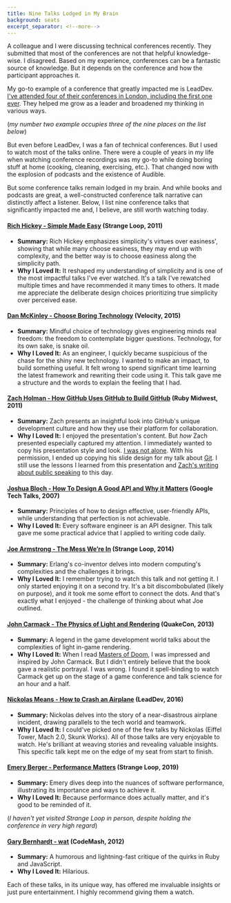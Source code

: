 ```yaml
---
title: Nine Talks Lodged in My Brain
background: seats
excerpt_separator: <!--more-->
---
```


A colleague and I were discussing technical conferences recently. They submitted that most of the conferences are not that helpful knowledge-wise. I disagreed. Based on my experience, conferences can be a fantastic source of knowledge. But it depends on the conference and how the participant approaches it.

<!--more-->

My go-to example of a conference that greatly impacted me is LeadDev. [I've attended four of their conferences in London, including the first one ever](/lead-dev-london-2019). They helped me grow as a leader and broadened my thinking in various ways.

(_my number two example occupies three of the nine places on the list below_)

But even before LeadDev, I was a fan of technical conferences. But I used to watch most of the talks online. There were a couple of years in my life when watching conference recordings was my go-to while doing boring stuff at home (cooking, cleaning, exercising, etc.). That changed now with the explosion of podcasts and the existence of Audible.

But some conference talks remain lodged in my brain. And while books and podcasts are great, a well-constructed conference talk narrative can distinctly affect a listener. Below, I list nine conference talks that significantly impacted me and, I believe, are still worth watching today.

#### [Rich Hickey - Simple Made Easy](https://www.infoq.com/presentations/Simple-Made-Easy/) (Strange Loop, 2011)
   - **Summary:** Rich Hickey emphasizes simplicity's virtues over easiness', showing that while many choose easiness, they may end up with complexity, and the better way is to choose easiness along the simplicity path.
   - **Why I Loved It:** It reshaped my understanding of simplicity and is one of the most impactful talks I've ever watched. It's a talk I've rewatched multiple times and have recommended it many times to others. It made me appreciate the deliberate design choices prioritizing true simplicity over perceived ease.

#### [Dan McKinley - Choose Boring Technology](https://boringtechnology.club/) (Velocity, 2015)
   - **Summary:** Mindful choice of technology gives engineering minds real freedom: the freedom to contemplate bigger questions. Technology, for its own sake, is snake oil.
   - **Why I Loved It:** As an engineer, I quickly became suspicious of the chase for the shiny new technology. I wanted to make an impact, to build something useful. It felt wrong to spend significant time learning the latest framework and rewriting their code using it. This talk gave me a structure and the words to explain the feeling that I had.

#### [Zach Holman - How GitHub Uses GitHub to Build GitHub](https://www.youtube.com/watch?v=qyz3jkOBbQY) (Ruby Midwest, 2011)
   - **Summary:** Zach presents an insightful look into GitHub's unique development culture and how they use their platform for collaboration.
   - **Why I Loved It:** I enjoyed the presentation's content. But _how_ Zach presented especially captured my attention. I immediately wanted to copy his presentation style and look. [I was not alone](https://zachholman.com/posts/slide-design-for-developers). With his permission, I ended up copying his slide design for my talk about [Git](/talk/git). I still use the lessons I learned from this presentation and [Zach's writing about public speaking](https://speaking.io) to this day.

#### [Joshua Bloch - How To Design A Good API and Why it Matters](https://www.youtube.com/watch?v=aAb7hSCtvGw) (Google Tech Talks, 2007)
   - **Summary:** Principles of how to design effective, user-friendly APIs, while understanding that perfection is not achievable.
   - **Why I Loved It:** Every software engineer is an API designer. This talk gave me some practical advice that I applied to writing code daily.

#### [Joe Armstrong - The Mess We’re In](https://www.youtube.com/watch?v=lKXe3HUG2l4) (Strange Loop, 2014)
   - **Summary:** Erlang's co-inventor delves into modern computing's complexities and the challenges it brings.
   - **Why I Loved It:** I remember trying to watch this talk and not getting it. I only started enjoying it on a second try. It's a bit discombobulated (likely on purpose), and it took me some effort to connect the dots. And that's exactly what I enjoyed - the challenge of thinking about what Joe outlined.

#### [John Carmack - The Physics of Light and Rendering](https://www.youtube.com/watch?v=P6UKhR0T6cs) (QuakeCon, 2013)
   - **Summary:** A legend in the game development world talks about the complexities of light in-game rendering.
   - **Why I Loved It:** When I read [Masters of Doom](https://www.goodreads.com/en/book/show/222146), I was impressed and inspired by John Carmack. But I didn't entirely believe that the book gave a realistic portrayal. I was wrong. I found it spell-binding to watch Carmack get up on the stage of a game conference and talk science for an hour and a half.

#### [Nickolas Means - How to Crash an Airplane](https://www.youtube.com/watch?v=099cHWSbAL8) (LeadDev, 2016)
   - **Summary:** Nickolas delves into the story of a near-disastrous airplane incident, drawing parallels to the tech world and teamwork.
   - **Why I Loved It:** I could've picked one of the few talks by Nickolas (Eiffel Tower, Mach 2.0, Skunk Works). All of those talks are very enjoyable to watch. He's brilliant at weaving stories and revealing valuable insights. This specific talk kept me on the edge of my seat from start to finish.

#### [Emery Berger - Performance Matters](https://www.youtube.com/watch?v=r-TLSBdHe1A) (Strange Loop, 2019)
   - **Summary:** Emery dives deep into the nuances of software performance, illustrating its importance and ways to achieve it.
   - **Why I Loved It:** Because performance does actually matter, and it's good to be reminded of it.

(_I haven't yet visited Strange Loop in person, despite holding the conference in very high regard_)

#### [Gary Bernhardt - wat](https://www.destroyallsoftware.com/talks/wat) (CodeMash, 2012)
   - **Summary:** A humorous and lightning-fast critique of the quirks in Ruby and JavaScript.
   - **Why I Loved It:** Hilarious.

Each of these talks, in its unique way, has offered me invaluable insights or just pure entertainment. I highly recommend giving them a watch.
